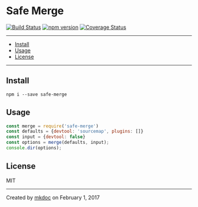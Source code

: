 # Safe Merge

[![Build Status](https://travis-ci.org/tmpfs/safe-merge.svg?v=8)](https://travis-ci.org/tmpfs/safe-merge)
[![npm version](http://img.shields.io/npm/v/safe-merge.svg?v=8)](https://npmjs.org/package/safe-merge)
[![Coverage Status](https://coveralls.io/repos/tmpfs/safe-merge/badge.svg?branch=master&service=github&v=8)](https://coveralls.io/github/tmpfs/safe-merge?branch=master)

---

- [Install](#install)
- [Usage](#usage)
- [License](#license)

---

## Install

```
npm i --save safe-merge
```

## Usage

```javascript
const merge = require('safe-merge')
const defaults = {devtool: 'sourcemap', plugins: []}
const input = {devtool: false}
const options = merge(defaults, input);
console.dir(options);
```

## License

MIT

---

Created by [mkdoc](https://github.com/mkdoc/mkdoc) on February 1, 2017

[mkdoc]: https://github.com/mkdoc/mkdoc
[jshint]: http://jshint.com
[jscs]: http://jscs.info

